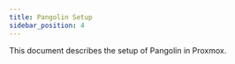 ```yaml
---
title: Pangolin Setup
sidebar_position: 4
---
```


This document describes the setup of Pangolin in Proxmox.